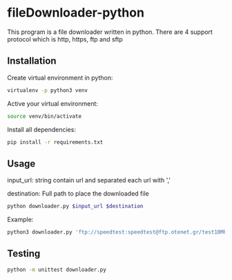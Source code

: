 # fileDownloader-python

This program is a file downloader written in python. There are 4 support protocol which is http, https, ftp and sftp

## Installation

Create virtual environment in python:

```bash
virtualenv -p python3 venv
```

Active your virtual environment:
```bash
source venv/bin/activate
```

Install all dependencies:
```bash
pip install -r requirements.txt
```
## Usage
input_url: string contain url and separated each url with ','

destination: Full path to place the downloaded file

```bash
python downloader.py $input_url $destination
```

Example:
```bash
python3 downloader.py 'ftp://speedtest:speedtest@ftp.otenet.gr/test10Mb.db,https://az764295.vo.msecnd.net/stable/8490d3dde47c57ba65ec40dd192d014fd2113496/VSCode-darwin.zip,sftp://demo:password@test.rebex.net/pub/example/KeyGenerator.png' /Users/SawaphobChavana/Desktop/testDownloader 
```

## Testing
```bash
python -m unittest downloader.py
```
